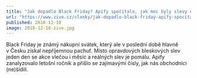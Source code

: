 ```yaml
---
title: "Jak dopadlo Black Friday? Apify spočítalo, jak moc byly slevy e-shopů reálné"
url: "https://www.zive.cz/clanky/jak-dopadlo-black-friday-apify-spocitalo-jak-moc-byly-slevy-e-shopu-realne/sc-3-a-196281/default.aspx"
published: 2018-12-10
image: 2018-12-10-zive.jpg
---
```


Black Friday je známý nákupní svátek, který ale v&nbsp;poslední době hlavně v&nbsp;Česku získal nepříjemnou pachuť. Místo opravdových bleskových slev jeden den se akce vlečou i&nbsp;měsíc a reálných slev je pomálu. Apify zanalyzovalo letošní ročník a přišlo se zajímavými čísly, jak nás obchodníci (ne)šidili.
